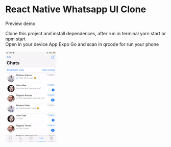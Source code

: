 # React Native Whatsapp UI Clone

Preview demo
</br>

Clone this project and install dependences, after run in terminal yarn start or npm start
</br>
Open in your device App Expo Go and scan in qrcode for run your phone

![alt text](https://github.com/MateusArenas/whatsapp-ui/blob/main/whatsapp.gif "Logo Title Text 1")
